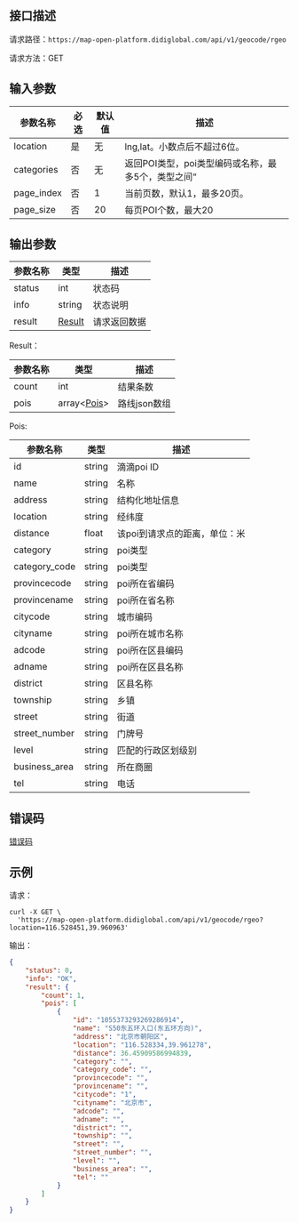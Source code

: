 ## 接口描述
请求路径：`https://map-open-platform.didiglobal.com/api/v1/geocode/rgeo`

请求方法：GET
## 输入参数
|参数名称 | 必选 | 默认值 | 描述|
|--------|-----|-----|-----|
|location| 是 | 无 |lng,lat。小数点后不超过6位。 |
|categories | 否 | 无 | 返回POI类型，poi类型编码或名称，最多5个，类型之间“|
|page_index  | 否 | 1 |当前页数，默认1，最多20页。|
|page_size  | 否 | 20 |每页POI个数，最大20 |

## 输出参数
|参数名称  | 类型 | 描述|
|--------|-----|-----|
|status | int  |状态码 |
|info|string|状态说明	|
|result | [Result](#Result)|请求返回数据 |

<span id="Result"></span>
Result：

|参数名称  | 类型 | 描述 |
|--------|-----|-----|
|count | int | 结果条数 |
|pois | array<[Pois](#Pois)> | 路线json数组|

<span id="Pois"></span>
Pois:

|参数名称  | 类型 | 描述 |
|--------|-----|-----|
|id|string|滴滴poi ID|
|name  | string  |名称   |
|address|string|结构化地址信息|
|location|string|经纬度|
|distance   | float  |该poi到请求点的距离，单位：米|
|category|string|poi类型|
|category_code|string|poi类型|
|provincecode|string|poi所在省编码|
|provincename|string|poi所在省名称|
|citycode   | string  |城市编码     |
|cityname|string|poi所在城市名称|
|adcode|string|poi所在区县编码|
|adname  | string  |poi所在区县名称 |
|district | string  | 区县名称|
|township|string|乡镇|
|street|string|街道|
|street_number|string|门牌号|
|level|string|匹配的行政区划级别|
|business_area|string|所在商圈|
|tel|string|电话|

## 错误码
[错误码](/static/apimarket-docs/services/地图开放平台/错误码.md#errorCode)

## 示例

请求：
``` shell
curl -X GET \
  'https://map-open-platform.didiglobal.com/api/v1/geocode/rgeo?location=116.528451,39.960963'
```
输出：
``` json
{
    "status": 0,
    "info": "OK",
    "result": {
        "count": 1,
        "pois": [
            {
                "id": "1055373293269286914",
                "name": "S50东五环入口(东五环方向)",
                "address": "北京市朝阳区",
                "location": "116.528334,39.961278",
                "distance": 36.45909586994839,
                "category": "",
                "category_code": "",
                "provincecode": "",
                "provincename": "",
                "citycode": "1",
                "cityname": "北京市",
                "adcode": "",
                "adname": "",
                "district": "",
                "township": "",
                "street": "",
                "street_number": "",
                "level": "",
                "business_area": "",
                "tel": ""
            }
        ]
    }
}
```
